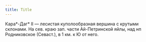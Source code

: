 ```yaml
---
title: Title
---
```


Кара*-Даг* II — лесистая куполообразная вершина с крутыми склонами. На сев. краю
зап. части Ай-Петринской яйлы, над нп Родниковское (Севаст.), в 1 км. к Ю от
него.
